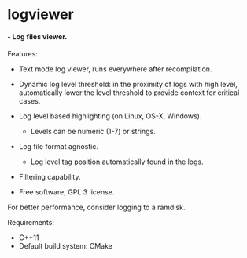 # logviewer

#### - Log files viewer.

Features:

- Text mode log viewer, runs everywhere after recompilation.

- Dynamic log level threshold: in the proximity of logs with high level,
  automatically lower the level threshold to provide context for critical cases.

- Log level based highlighting (on Linux, OS-X, Windows).
	- Levels can be numeric (1-7) or strings.

- Log file format agnostic.
	- Log level tag position automatically found in the logs.

- Filtering capability.

- Free software, GPL 3 license.


For better performance, consider logging to a ramdisk.


Requirements:
- C++11
- Default build system: CMake
